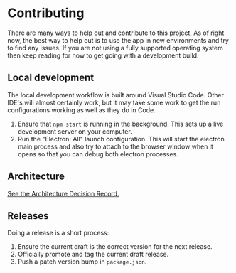 # Contributing

There are many ways to help out and contribute to this project. As of right now, the best way to help out is to use the app in new environments and try to find any issues. If you are not using a fully supported operating system then keep reading for how to get going with a development build.

## Local development

The local development workflow is built around Visual Studio Code. Other IDE's will almost certainly work, but it may take some work to get the run configurations working as well as they do in Code.

1. Ensure that `npm start` is running in the background. This sets up a live development server on your computer.
2. Run the "Electron: All" launch configuration. This will start the electron main process and also try to attach to the browser window when it opens so that you can debug both electron processes.

## Architecture

[See the Architecture Decision Record.][adr-docs]

[adr-docs]: https://github.com/mscharley/notes-nc/tree/main/docs/adr

## Releases

Doing a release is a short process:

1. Ensure the current draft is the correct version for the next release.
2. Officially promote and tag the current draft release.
3. Push a patch version bump in `package.json`.

